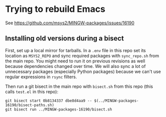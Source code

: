 # Trying to rebuild Emacs

See https://github.com/msys2/MINGW-packages/issues/16190

## Installing old versions during a bisect

First, set up a local mirror for tarballs. In a `.env` file in this repo set its location as `MSYS2_REPO` and sync required packages with `sync_repo.sh` from the main repo. You might need to run it on previous revisions as well because dependencies changed over time. We will also sync a lot of unnecessary packages (especially Python packages) because we can't use regular expressions in `rsync` filters.

Then run a git bisect in the main repo with `bisect.sh` from this repo (this calls `test.el` in this repo):

``` shell
git bisect start 0b8134337 dbe8d4aa9 -- $(../MINGW-packages-16190/bisect-paths.sh)
git bisect run ../MINGW-packages-16190/bisect.sh
```
